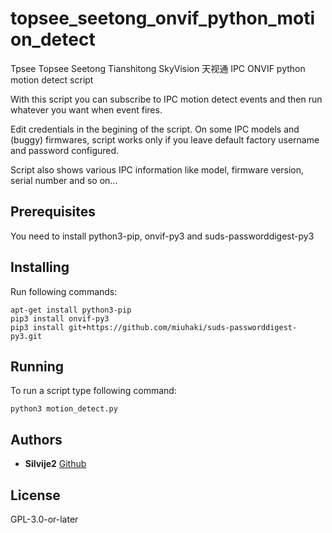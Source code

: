 # topsee_seetong_onvif_python_motion_detect

Tpsee Topsee Seetong Tianshitong SkyVision 天视通 IPC ONVIF python motion detect script

With this script you can subscribe to IPC motion detect events and then run whatever you want when event fires.

Edit credentials in the begining of the script. On some IPC models and (buggy) firmwares, script works only if you leave default factory username and password configured.

Script also shows various IPC information like model, firmware version, serial number and so on...

## Prerequisites

You need to install python3-pip, onvif-py3 and suds-passworddigest-py3

## Installing

Run following commands:

```
apt-get install python3-pip
pip3 install onvif-py3
pip3 install git+https://github.com/miuhaki/suds-passworddigest-py3.git
```

## Running

To run a script type following command:

```
python3 motion_detect.py
```

## Authors

* **Silvije2** [Github](https://github.com/silvije2/)

## License

GPL-3.0-or-later


